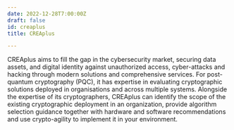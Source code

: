```yaml
---
date: 2022-12-28T7:00:00Z
draft: false
id: creaplus
title: CREAplus

---
```


CREAplus aims to fill the gap in the cybersecurity market, securing data assets, and digital identity against unauthorized access, cyber-attacks and hacking through modern solutions and comprehensive services. For post-quantum cryptography (PQC), it has expertise in evaluating cryptographic solutions deployed in organisations and across multiple systems. Alongside the expertise of its cryptographers, CREAplus can identify the scope of the existing cryptographic deployment in an organization, provide algorithm selection guidance together with hardware and software recommendations and use crypto-agility to implement it in your environment.